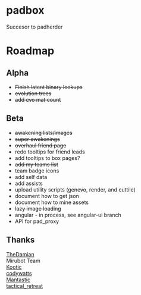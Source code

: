 # padbox
Succesor to padherder

Roadmap
=======
Alpha
------
  * ~~Finish latent binary lookups~~
  * ~~evolution trees~~
  * ~~add evo mat count~~

Beta
----
  * ~~awakening lists/images~~
  * ~~super awakenings~~
  * ~~overhaul friend page~~
  * redo tooltips for friend leads
  * add tooltips to box pages?
  * ~~add my teams list~~
  * team badge icons
  * add self data
  * add assists
  * upload utility scripts (~~genevo~~, render, and cuttile)
  * document how to get json
  * document how to mine assets
  * ~~lazy image loading~~
  * angular - in process, see angular-ui branch
  * API for pad_proxy

Thanks
------
[TheDamian](https://www.perlmonks.org/?node_id=1232118)  
Mirubot Team  
[Kootic](https://github.com/kiootic/pad-resources)  
[codywatts](https://github.com/codywatts/Puzzle-and-Dragons-Texture-Tool)  
[Mantastic](https://mantasticpad.com/)  
[tactical_retreat](https://www.reddit.com/r/PuzzleAndDragons/comments/b91d0d/unknown_monster_data_json_fields/)  
